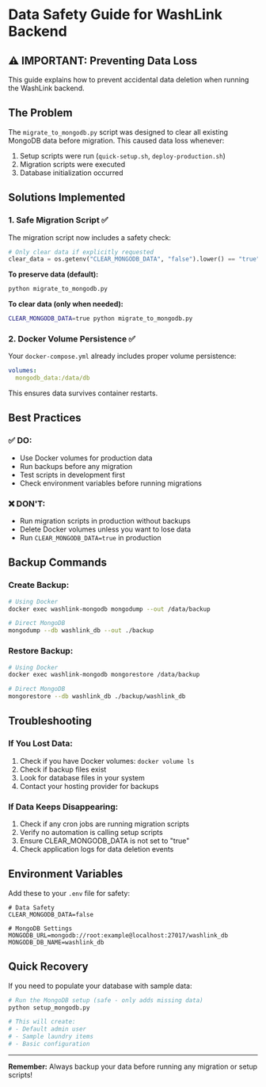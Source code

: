 # Data Safety Guide for WashLink Backend

## ⚠️ IMPORTANT: Preventing Data Loss

This guide explains how to prevent accidental data deletion when running the WashLink backend.

## The Problem

The `migrate_to_mongodb.py` script was designed to clear all existing MongoDB data before migration. This caused data loss whenever:

1. Setup scripts were run (`quick-setup.sh`, `deploy-production.sh`)
2. Migration scripts were executed
3. Database initialization occurred

## Solutions Implemented

### 1. Safe Migration Script ✅

The migration script now includes a safety check:

```python
# Only clear data if explicitly requested
clear_data = os.getenv("CLEAR_MONGODB_DATA", "false").lower() == "true"
```

**To preserve data (default):**
```bash
python migrate_to_mongodb.py
```

**To clear data (only when needed):**
```bash
CLEAR_MONGODB_DATA=true python migrate_to_mongodb.py
```

### 2. Docker Volume Persistence ✅

Your `docker-compose.yml` already includes proper volume persistence:

```yaml
volumes:
  mongodb_data:/data/db
```

This ensures data survives container restarts.

## Best Practices

### ✅ DO:
- Use Docker volumes for production data
- Run backups before any migration
- Test scripts in development first
- Check environment variables before running migrations

### ❌ DON'T:
- Run migration scripts in production without backups
- Delete Docker volumes unless you want to lose data
- Run `CLEAR_MONGODB_DATA=true` in production

## Backup Commands

### Create Backup:
```bash
# Using Docker
docker exec washlink-mongodb mongodump --out /data/backup

# Direct MongoDB
mongodump --db washlink_db --out ./backup
```

### Restore Backup:
```bash
# Using Docker
docker exec washlink-mongodb mongorestore /data/backup

# Direct MongoDB
mongorestore --db washlink_db ./backup/washlink_db
```

## Troubleshooting

### If You Lost Data:
1. Check if you have Docker volumes: `docker volume ls`
2. Check if backup files exist
3. Look for database files in your system
4. Contact your hosting provider for backups

### If Data Keeps Disappearing:
1. Check if any cron jobs are running migration scripts
2. Verify no automation is calling setup scripts
3. Ensure CLEAR_MONGODB_DATA is not set to "true"
4. Check application logs for data deletion events

## Environment Variables

Add these to your `.env` file for safety:

```env
# Data Safety
CLEAR_MONGODB_DATA=false

# MongoDB Settings
MONGODB_URL=mongodb://root:example@localhost:27017/washlink_db
MONGODB_DB_NAME=washlink_db
```

## Quick Recovery

If you need to populate your database with sample data:

```bash
# Run the MongoDB setup (safe - only adds missing data)
python setup_mongodb.py

# This will create:
# - Default admin user
# - Sample laundry items
# - Basic configuration
```

---

**Remember:** Always backup your data before running any migration or setup scripts!